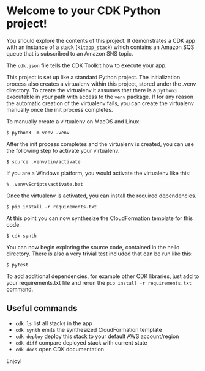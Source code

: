 
# Welcome to your CDK Python project!

You should explore the contents of this project. It demonstrates a CDK app with an instance of a stack (`kitapp_stack`)
which contains an Amazon SQS queue that is subscribed to an Amazon SNS topic.

The `cdk.json` file tells the CDK Toolkit how to execute your app.

This project is set up like a standard Python project.  The initialization process also creates
a virtualenv within this project, stored under the .venv directory.  To create the virtualenv
it assumes that there is a `python3` executable in your path with access to the `venv` package.
If for any reason the automatic creation of the virtualenv fails, you can create the virtualenv
manually once the init process completes.

To manually create a virtualenv on MacOS and Linux:

```
$ python3 -m venv .venv
```

After the init process completes and the virtualenv is created, you can use the following
step to activate your virtualenv.

```
$ source .venv/bin/activate
```

If you are a Windows platform, you would activate the virtualenv like this:

```
% .venv\Scripts\activate.bat
```

Once the virtualenv is activated, you can install the required dependencies.

```
$ pip install -r requirements.txt
```

At this point you can now synthesize the CloudFormation template for this code.

```
$ cdk synth
```

You can now begin exploring the source code, contained in the hello directory.
There is also a very trivial test included that can be run like this:

```
$ pytest
```

To add additional dependencies, for example other CDK libraries, just add to
your requirements.txt file and rerun the `pip install -r requirements.txt`
command.

## Useful commands

 * `cdk ls`          list all stacks in the app
 * `cdk synth`       emits the synthesized CloudFormation template
 * `cdk deploy`      deploy this stack to your default AWS account/region
 * `cdk diff`        compare deployed stack with current state
 * `cdk docs`        open CDK documentation

Enjoy!
